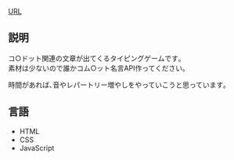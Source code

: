 [URL](https://yukiyucha.github.io/com.typing-game/)

## 説明
コ○ドット関連の文章が出てくるタイピングゲームです｡   
素材は少ないので誰かコム○ット名言API作ってください｡

時間があれば､音やレパートリー増やしをやっていこうと思っています｡

## 言語
- HTML
- CSS
- JavaScript
